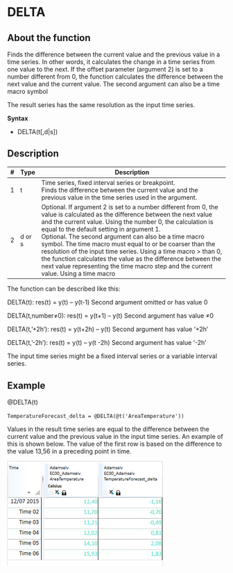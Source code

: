 ﻿# DELTA
## About the function
Finds the difference between the current value and the previous value in a time
series. In other words, it calculates the change in a time series from one value
to the next. If the offset parameter (argument 2) is set to a number different
from 0, the function calculates the difference between the next value and the
current value. The second argument can also be a time macro symbol

The result series has the same resolution as the input time series.

**Syntax**

- DELTA(t[,d|s])

## Description

| # | Type | Description |
|---|---|---|
| 1 | t | Time series, fixed interval series or breakpoint.<br/> Finds the difference between the current value and the previous value in the time series used in the argument. |
| 2 | d or s | Optional. If argument 2 is set to a number different from 0, the value is calculated as the difference between the next value and the current value. Using the number 0, the calculation is equal to the default setting in argument 1.<br/> Optional. The second argument can also be a time macro symbol. The time macro must equal to or be coarser than the resolution of the input time series. Using a time macro > than 0, the function calculates the value as the difference between the next value representing the time macro step and the current value. Using a time macro |

The function can be described like this:

DELTA(t): res(t) = y(t) – y(t-1) Second argument omitted or has value 0

DELTA(t,number≠0): res(t) = y(t+1) – y(t) Second argument has value ≠0

DELTA(t,’+2h’): res(t) = y(t+2h) – y(t) Second argument has value ‘+2h’

DELTA(t,’-2h’): res(t) = y(t) – y(t -2h) Second argument has value ‘-2h’

The input time series might be a fixed interval series or a variable interval
series.

## Example
@DELTA(t)

`TemperatureForecast_delta = @DELTA(@t('AreaTemperature'))`

Values in the result time series are equal to the difference between the current
value and the previous value in the input time series. An example of this is
shown below. The value of the first row is based on the difference to the value
13,56 in a preceding point in time.

![](Images/ex_DELTA-BDM.png)
